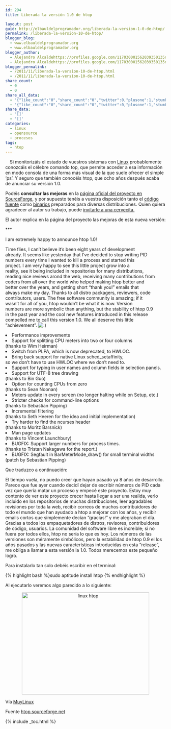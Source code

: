 ```yaml
---
id: 294
title: Liberada la versión 1.0 de htop

layout: post
guid: http://elbauldelprogramador.org/liberada-la-version-1-0-de-htop/
permalink: /liberada-la-version-10-de-htop/
blogger_blog:
  - www.elbauldelprogramador.org
  - www.elbauldelprogramador.org
blogger_author:
  - Alejandro Alcaldehttps://profiles.google.com/117030001562039350135noreply@blogger.com
  - Alejandro Alcaldehttps://profiles.google.com/117030001562039350135noreply@blogger.com
blogger_permalink:
  - /2011/11/liberada-la-version-10-de-htop.html
  - /2011/11/liberada-la-version-10-de-htop.html
share_count:
  - 0
  - 0
share_all_data:
  - '{"like_count":"0","share_count":"0","twitter":0,"plusone":1,"stumble":0,"pinit":0,"count":1,"time":1333551789}'
  - '{"like_count":"0","share_count":"0","twitter":0,"plusone":1,"stumble":0,"pinit":0,"count":1,"time":1333551789}'
share_data:
  - '[]'
  - '[]'
categories:
  - linux
  - opensource
  - procesos
tags:
  - htop
---
```

<div class="separator" style="clear: both; text-align: center;">
  <a href="/images/2013/07/iconoAndroid.png" imageanchor="1" style="clear:left; float:left;margin-right:1em; margin-bottom:1em"><img border="0" src="" id="logo" name="sh" class="icono" /></a>
</div>

Si monitorizáis el estado de vuestros sistemas con [Linux][1] probablemente conozcáis el célebre comando top, que permite acceder a esa información en modo consola de una forma más visual de la que suele ofrecer el simple ‘ps’. Y seguro que también conocéis htop, que ocho años después acaba de anunciar su versión 1.0.

Podéis **consultar las mejoras** en la <a target="_blank" href="http://htop.sourceforge.net/index.php?page=downloads">página oficial del proyecto en SourceForge</a>, y por supuesto tenéis a vuestra disposición tanto el <a target="_blank" href="http://htop.sourceforge.net/index.php?page=downloads#sources">código fuente</a> como [binarios][2] preparados para diversas distribuciones. Quien quiera agradecer al autor su trabajo, puede <a target="_blank" href="http://sourceforge.net/donate/index.php?group_id=108839">invitarle a una cervecita.</a>

El autor explica en la página del proyecto las mejoras de esta nueva versión:

  
<!--more-->

***</p> 

I am extremely happy to announce htop 1.0!

Time flies, I can&#8217;t believe it&#8217;s been eight years of development  
already. It seems like yesterday that I&#8217;ve decided to stop writing PID  
numbers every time I wanted to kill a process and started this  
project. I am very happy to see this little project grow into a  
reality, see it being included in repositories for many distributions,  
reading nice reviews arond the web, receiving many contributions from  
coders from all over the world who helped making htop better and  
better over the years, and getting short &#8220;thank you!&#8221; emails that  
always make my day. Thanks to all distro packagers, reviewers, code  
contributors, users. The free software community is amazing; if it  
wasn&#8217;t for all of you, htop wouldn&#8217;t be what it is now. Version  
numbers are more symbolic than anything, but the stability of htop 0.9  
in the past year and the cool new features introduced in this release  
compelled me to call this version 1.0. We all deserve this little  
&#8220;achievement&#8221;. <img src="http://elbauldelprogramador.com/wordpress/wp-includes/images/smilies/icon_smile.gif" alt=":)" class="wp-smiley" />

<li class="x">
  Performance improvements
</li>
<li class="x">
  Support for splitting CPU meters into two or four columns<br /> (thanks to Wim Heirman)
</li>
<li class="x">
  Switch from PLPA, which is now deprecated, to HWLOC.
</li>
<li class="x">
  Bring back support for native Linux sched_setaffinity,<br /> so we don&#8217;t have to use HWLOC where we don&#8217;t need to.
</li>
<li class="x">
  Support for typing in user names and column fields in selection panels.
</li>
<li class="x">
  Support for UTF-8 tree drawing<br /> (thanks to Bin Guo)
</li>
<li class="x">
  Option for counting CPUs from zero<br /> (thanks to Sean Noonan)
</li>
<li class="x">
  Meters update in every screen (no longer halting while on Setup, etc.)
</li>
<li class="x">
  Stricter checks for command-line options<br /> (thanks to Sebastian Pipping)
</li>
<li class="x">
  Incremental filtering<br /> (thanks to Seth Heeren for the idea and initial implementation)
</li>
<li class="x">
  Try harder to find the ncurses header<br /> (thanks to Moritz Barsnick)
</li>
<li class="x">
  Man page updates<br /> (thanks to Vincent Launchbury)
</li>
<li class="x">
  BUGFIX: Support larger numbers for process times.<br /> (thanks to Tristan Nakagawa for the report.)
</li>
<li class="x">
  BUGFIX: Segfault in BarMeterMode_draw() for small terminal widths<br /> (patch by Sebastian Pipping)
</li>

</i></b>

Que traduzco a continuación:

El tiempo vuela, no puedo creer que hayan pasado ya 8 años de desarrollo. Parece que fue ayer cuando decidí dejar de escribir números de PID cada vez que quería matar un proceso y empecé este proyecto. Estoy muy contento de ver este proyecto crecer hasta llegar a ser una realida, verlo incluido en los repositorios de muchas distribuciones, leer agradables revisiones por toda la web, recibir correos de muchos contribuidores de todo el mundo que han ayudado a htop a mejorar con los años, y recibir emails cortos que simplemente decían &#8220;gracias!&#8221; y me alegraban el día. Gracias a todos los empaquetadores de distros, revisores, contribuidores de código, usuarios. La comunidad del software libre es increible; si no fuera por todos ellos, htop no sería lo que es hoy. Los números de las versiones son méramente simbólicos, pero la estabilidad de htop 0.9 el los años pasados y las nuevas características introducidas en esta &#8220;release&#8221;, me obliga a llamar a esta versión la 1.0. Todos merecemos este pequeño logro.

Para instalarlo tan solo debéis escribir en el terminal:

{% highlight bash %}sudo aptitude install htop
{% endhighlight %}

Al ejecutarlo veremos algo parecido a lo siguiente:

<div class="separator" style="clear: both; text-align: center;">
  <a href="http://4.bp.blogspot.com/-ZCdSHEPwhvc/TswerYkwIZI/AAAAAAAAB1U/j909jru88cU/s1600/Screenshot-Terminal.png" imageanchor="1" style="margin-left:1em; margin-right:1em"><img alt="linux htop" border="0" height="320" width="400" src="http://4.bp.blogspot.com/-ZCdSHEPwhvc/TswerYkwIZI/AAAAAAAAB1U/j909jru88cU/s400/Screenshot-Terminal.png" /></a>
</div>

Vía <a target="_blank" href="http://www.muylinux.com/2011/11/22/ocho-anos-despues-llega-htop-1-0/">MuyLinux</a>

Fuente <a target="_blank" href="http://htop.sourceforge.net/index.php?page=main">htop.sourceforge.net</a>



 [1]: /search/label/linux
 [2]: http://htop.sourceforge.net/index.php?page=downloads#binaries

{% include _toc.html %}
